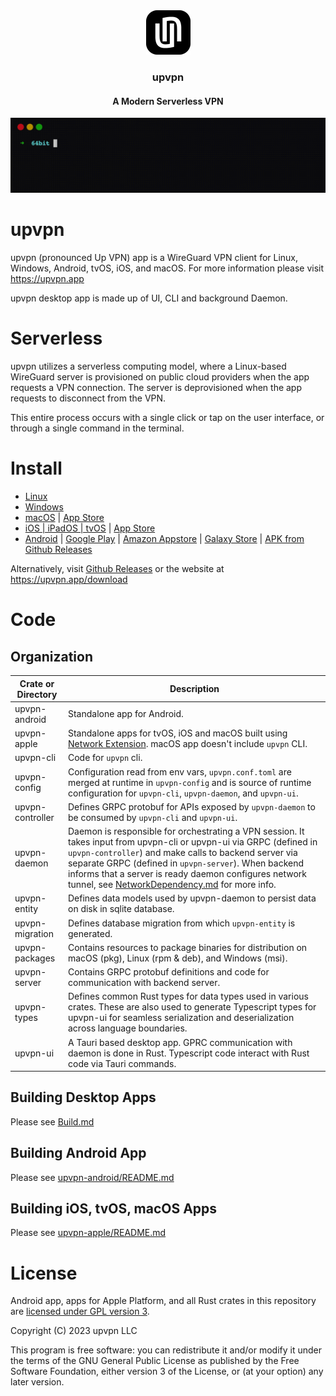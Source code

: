 <div align="center">
    <a href="https://upvpn.app">
        <img src="./upvpn-assets/icons/Square71x71Logo.png" >
    </a>
    <h3 align="center">upvpn</h3>
    <h4 align="center">A Modern Serverless VPN</h4>
    <img src="upvpn-assets/cli.gif" />
</div>

# upvpn

upvpn (pronounced Up VPN) app is a WireGuard VPN client for Linux, Windows, Android, tvOS, iOS, and macOS.
For more information please visit https://upvpn.app

upvpn desktop app is made up of UI, CLI and background Daemon.

# Serverless

upvpn utilizes a serverless computing model, where a Linux-based WireGuard server is provisioned on public cloud providers when the app requests a VPN connection. The server is deprovisioned when the app requests to disconnect from the VPN.

This entire process occurs with a single click or tap on the user interface, or through a single command in the terminal.

# Install

- [Linux](https://upvpn.app/downloads/linux)
- [Windows](https://upvpn.app/downloads/windows)
- [macOS](https://upvpn.app/downloads/macos) | [App Store](https://apps.apple.com/app/serverless-vpn-upvpn/id6596774170)
- [iOS | iPadOS | tvOS](https://upvpn.app/downloads/ios) | [App Store](https://apps.apple.com/app/serverless-vpn-upvpn/id6596774170)
- [Android](https://upvpn.app/downloads/android) | [Google Play](https://play.google.com/store/apps/details?id=app.upvpn.upvpn) | [Amazon Appstore](https://www.amazon.com/dp/B0CQ3PNX54) | [Galaxy Store](https://galaxy.store/upvpn) | [APK from Github Releases](https://github.com/upvpn/upvpn-app/releases)

Alternatively, visit [Github Releases](https://github.com/upvpn/upvpn-app/releases) or the website at https://upvpn.app/download

# Code

## Organization

| Crate or Directory | Description |
| --- | --- |
| upvpn-android | Standalone app for Android. |
| upvpn-apple | Standalone apps for tvOS, iOS and macOS built using [Network Extension](https://developer.apple.com/documentation/networkextension). macOS app doesn't include `upvpn` CLI. |
| upvpn-cli | Code for `upvpn` cli. |
| upvpn-config | Configuration read from env vars, `upvpn.conf.toml` are merged at runtime in `upvpn-config` and is source of runtime configuration for `upvpn-cli`, `upvpn-daemon`, and `upvpn-ui`. |
| upvpn-controller | Defines GRPC protobuf for APIs exposed by `upvpn-daemon` to be consumed by `upvpn-cli` and `upvpn-ui`. |
| upvpn-daemon | Daemon is responsible for orchestrating a VPN session. It takes input from upvpn-cli or upvpn-ui via GRPC (defined in `upvpn-controller`) and make calls to backend server via separate GRPC (defined in `upvpn-server`). When backend informs that a server is ready daemon configures network tunnel, see [NetworkDependency.md](./NetworkDependency.md) for more info. |
| upvpn-entity | Defines data models used by upvpn-daemon to persist data on disk in sqlite database. |
| upvpn-migration | Defines database migration from which `upvpn-entity` is generated. |
| upvpn-packages| Contains resources to package binaries for distribution on macOS (pkg), Linux (rpm & deb), and Windows (msi). |
|upvpn-server| Contains GRPC protobuf definitions and code for communication with backend server. |
| upvpn-types | Defines common Rust types for data types used in various crates. These are also used to generate Typescript types for upvpn-ui for seamless serialization and deserialization across language boundaries. |
|upvpn-ui| A Tauri based desktop app. GPRC communication with daemon is done in Rust. Typescript code interact with Rust code via Tauri commands. |


## Building Desktop Apps

Please see [Build.md](./Build.md)

## Building Android App

Please see [upvpn-android/README.md](./upvpn-android/README.md)

## Building iOS, tvOS, macOS Apps

Please see [upvpn-apple/README.md](./upvpn-apple/README.md)

# License

 Android app, apps for Apple Platform, and all Rust crates in this repository are [licensed under GPL version 3](./LICENSE).

Copyright (C) 2023  upvpn LLC

This program is free software: you can redistribute it and/or modify
it under the terms of the GNU General Public License as published by
the Free Software Foundation, either version 3 of the License, or
(at your option) any later version.

